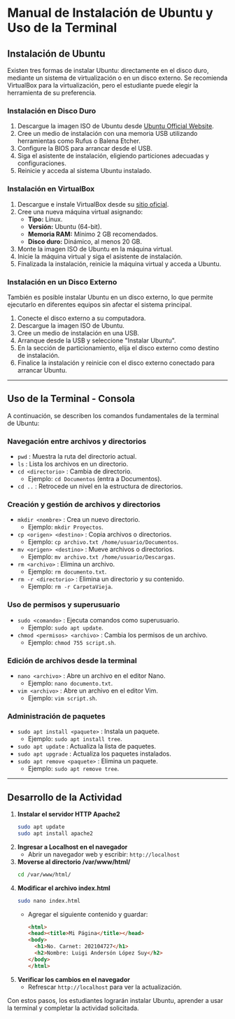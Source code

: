# Manual de Instalación de Ubuntu y Uso de la Terminal

## Instalación de Ubuntu

Existen tres formas de instalar Ubuntu: directamente en el disco duro, mediante un sistema de virtualización o en un disco externo. Se recomienda VirtualBox para la virtualización, pero el estudiante puede elegir la herramienta de su preferencia.

### Instalación en Disco Duro

1. Descargue la imagen ISO de Ubuntu desde [Ubuntu Official Website](https://ubuntu.com/download/desktop).
2. Cree un medio de instalación con una memoria USB utilizando herramientas como Rufus o Balena Etcher.
3. Configure la BIOS para arrancar desde el USB.
4. Siga el asistente de instalación, eligiendo particiones adecuadas y configuraciones.
5. Reinicie y acceda al sistema Ubuntu instalado.

### Instalación en VirtualBox

1. Descargue e instale VirtualBox desde su [sitio oficial](https://www.virtualbox.org/).
2. Cree una nueva máquina virtual asignando:
   - **Tipo:** Linux.
   - **Versión:** Ubuntu (64-bit).
   - **Memoria RAM:** Mínimo 2 GB recomendados.
   - **Disco duro:** Dinámico, al menos 20 GB.
3. Monte la imagen ISO de Ubuntu en la máquina virtual.
4. Inicie la máquina virtual y siga el asistente de instalación.
5. Finalizada la instalación, reinicie la máquina virtual y acceda a Ubuntu.

### Instalación en un Disco Externo

También es posible instalar Ubuntu en un disco externo, lo que permite ejecutarlo en diferentes equipos sin afectar el sistema principal.

1. Conecte el disco externo a su computadora.
2. Descargue la imagen ISO de Ubuntu.
3. Cree un medio de instalación en una USB.
4. Arranque desde la USB y seleccione "Instalar Ubuntu".
5. En la sección de particionamiento, elija el disco externo como destino de instalación.
6. Finalice la instalación y reinicie con el disco externo conectado para arrancar Ubuntu.

---

## Uso de la Terminal - Consola

A continuación, se describen los comandos fundamentales de la terminal de Ubuntu:

### Navegación entre archivos y directorios

- `pwd` : Muestra la ruta del directorio actual.
- `ls` : Lista los archivos en un directorio.
- `cd <directorio>` : Cambia de directorio.
  - Ejemplo: `cd Documentos` (entra a Documentos).
- `cd ..` : Retrocede un nivel en la estructura de directorios.

### Creación y gestión de archivos y directorios

- `mkdir <nombre>` : Crea un nuevo directorio.
  - Ejemplo: `mkdir Proyectos`.
- `cp <origen> <destino>` : Copia archivos o directorios.
  - Ejemplo: `cp archivo.txt /home/usuario/Documentos`.
- `mv <origen> <destino>` : Mueve archivos o directorios.
  - Ejemplo: `mv archivo.txt /home/usuario/Descargas`.
- `rm <archivo>` : Elimina un archivo.
  - Ejemplo: `rm documento.txt`.
- `rm -r <directorio>` : Elimina un directorio y su contenido.
  - Ejemplo: `rm -r CarpetaVieja`.

### Uso de permisos y superusuario

- `sudo <comando>` : Ejecuta comandos como superusuario.
  - Ejemplo: `sudo apt update`.
- `chmod <permisos> <archivo>` : Cambia los permisos de un archivo.
  - Ejemplo: `chmod 755 script.sh`.

### Edición de archivos desde la terminal

- `nano <archivo>` : Abre un archivo en el editor Nano.
  - Ejemplo: `nano documento.txt`.
- `vim <archivo>` : Abre un archivo en el editor Vim.
  - Ejemplo: `vim script.sh`.

### Administración de paquetes

- `sudo apt install <paquete>` : Instala un paquete.
  - Ejemplo: `sudo apt install tree`.
- `sudo apt update` : Actualiza la lista de paquetes.
- `sudo apt upgrade` : Actualiza los paquetes instalados.
- `sudo apt remove <paquete>` : Elimina un paquete.
  - Ejemplo: `sudo apt remove tree`.

---

## Desarrollo de la Actividad

1. **Instalar el servidor HTTP Apache2**
   ```bash
   sudo apt update
   sudo apt install apache2
   ```
2. **Ingresar a Localhost en el navegador**
   - Abrir un navegador web y escribir: `http://localhost`
3. **Moverse al directorio /var/www/html/**
   ```bash
   cd /var/www/html/
   ```
4. **Modificar el archivo index.html**
   ```bash
   sudo nano index.html
   ```
   - Agregar el siguiente contenido y guardar:
     ```html
     <html>
     <head><title>Mi Página</title></head>
     <body>
       <h1>No. Carnet: 202104727</h1>
       <h2>Nombre: Luigi Andersón López Suy</h2>
     </body>
     </html>
     ```
5. **Verificar los cambios en el navegador**
   - Refrescar `http://localhost` para ver la actualización.

Con estos pasos, los estudiantes lograrán instalar Ubuntu, aprender a usar la terminal y completar la actividad solicitada.

